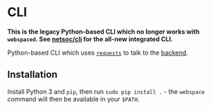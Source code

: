 # CLI

**This is the legacy Python-based CLI which no longer works with `webspaced`. See
[netsoc/cli](https://github.com/netsoc/cli) for the all-new integrated CLI.**

Python-based CLI which uses [`requests`](https://2.python-requests.org/en/master/) to talk to the
[backend](../webspaced/).

## Installation
Install Python 3 and `pip`, then run `sudo pip install .` - the `webspace` command will then be available in your
`$PATH`.
